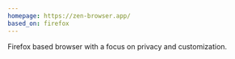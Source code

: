 ```yaml
---
homepage: https://zen-browser.app/
based_on: firefox
---
```


Firefox based browser with a focus on privacy and customization.
